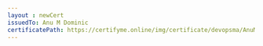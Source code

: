 ```yaml
--- 
layout : newCert 
issuedTo: Anu M Dominic
certificatePath: https://certifyme.online/img/certificate/devopsma/AnuMDominicBadge.jpg
--- 
```

